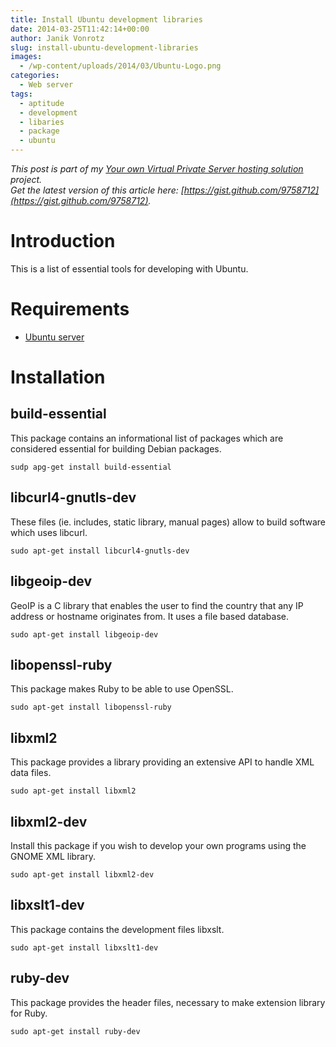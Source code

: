 ```yaml
---
title: Install Ubuntu development libraries
date: 2014-03-25T11:42:14+00:00
author: Janik Vonrotz
slug: install-ubuntu-development-libraries
images:
  - /wp-content/uploads/2014/03/Ubuntu-Logo.png
categories:
  - Web server
tags:
  - aptitude
  - development
  - libaries
  - package
  - ubuntu
---
```

*This post is part of my [Your own Virtual Private Server hosting solution](https://janikvonrotz.ch/your-own-virtual-private-server-hosting-solution/) project.*  
*Get the latest version of this article here: [https://gist.github.com/9758712](https://gist.github.com/9758712).*  

# Introduction

This is a list of essential tools for developing with Ubuntu.
<!--more-->
# Requirements

* [Ubuntu server](https://janikvonrotz.ch/2014/03/13/deploy-ubuntu-server/)

# Installation

## build-essential

This package contains an informational list of packages which are considered essential for building Debian packages.

    sudp apg-get install build-essential

## libcurl4-gnutls-dev

These files (ie. includes, static library, manual pages) allow to build software which uses libcurl.

    sudo apt-get install libcurl4-gnutls-dev

## libgeoip-dev

GeoIP is a C library that enables the user to find the country that any IP address or hostname originates from. It uses a file based database.

    sudo apt-get install libgeoip-dev
    
## libopenssl-ruby

This package makes Ruby to be able to use OpenSSL.

    sudo apt-get install libopenssl-ruby

## libxml2

This package provides a library providing an extensive API to handle XML data files.

    sudo apt-get install libxml2
    
## libxml2-dev

Install this package if you wish to develop your own programs using the GNOME XML library.

    sudo apt-get install libxml2-dev
    
## libxslt1-dev

This package contains the development files libxslt.

    sudo apt-get install libxslt1-dev

## ruby-dev

This package provides the header files, necessary to make extension library for Ruby.

    sudo apt-get install ruby-dev